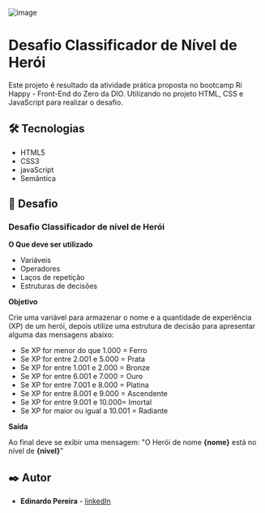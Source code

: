 ![image](https://github.com/user-attachments/assets/0679e743-7dd5-4d3a-9829-86c285e23236)

# Desafio Classificador de Nível de Herói

Este projeto é resultado da atividade prática proposta no bootcamp Ri Happy - Front-End do Zero da DIO. Utilizando no projeto HTML,
CSS e JavaScript para realizar o desafio.

## 🛠️ Tecnologias

*  HTML5
*  CSS3
*  javaScript
*  Semântica

## 📌 Desafio

### Desafio Classificador de nível de Herói

**O Que deve ser utilizado**

- Variáveis
- Operadores
- Laços de repetição
- Estruturas de decisões

**Objetivo**

Crie uma variável para armazenar o nome e a quantidade de experiência (XP) de um herói, depois utilize uma estrutura de decisão para apresentar alguma das mensagens abaixo:

- Se XP for menor do que 1.000 = Ferro
- Se XP for entre 2.001 e 5.000 = Prata
- Se XP for entre 1.001 e 2.000 = Bronze
- Se XP for entre 6.001 e 7.000 = Ouro
- Se XP for entre 7.001 e 8.000 = Platina
- Se XP for entre 8.001 e 9.000 = Ascendente
- Se XP for entre 9.001 e 10.000= Imortal
- Se XP for maior ou igual a 10.001 = Radiante

**Saída**

Ao final deve se exibir uma mensagem:
"O Herói de nome **{nome}** está no nível de **{nivel}**"

## ✒️ Autor

* **Edinardo Pereira** - [linkedIn](https://www.linkedin.com/in/edinardo-pereira/)
